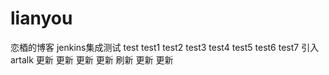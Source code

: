 # lianyou
恋梄的博客
jenkins集成测试
test
test1
test2
test3
test4
test5
test6
test7
引入artalk
更新
更新
更新
更新
刷新
更新
更新

